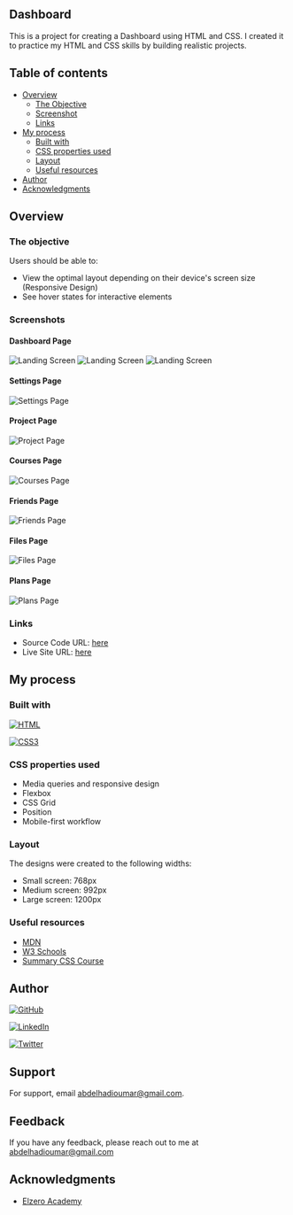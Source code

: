 ## Dashboard
This is a project for creating a Dashboard using HTML and CSS.
I created it to practice my HTML and CSS skills by building realistic projects.

## Table of contents

- [Overview](#overview)
  - [The Objective](#the-objective)
  - [Screenshot](#screenshot)
  - [Links](#links)
- [My process](#my-process)
  - [Built with](#built-with)
  - [CSS properties used](#CSS-properties-used)
  - [Layout](#Layout)
  - [Useful resources](#useful-resources)
- [Author](#author)
- [Acknowledgments](#acknowledgments)

## Overview

### The objective

Users should be able to:

- View the optimal layout depending on their device's screen size (Responsive Design)
- See hover states for interactive elements

### Screenshots

#### Dashboard Page
![Landing Screen](imgs/screenshots/dashboard-1.png?raw=true")
![Landing Screen](imgs/screenshots/dashboard-2.png?raw=true")
![Landing Screen](imgs/screenshots/dashboard-3.png?raw=true")

#### Settings Page
![Settings Page](imgs/screenshots/settings.png?raw=true")

#### Project Page 
![Project Page](imgs/screenshots/projects.png?raw=true")

#### Courses Page 
![Courses Page](imgs/screenshots/courses.png?raw=true")

#### Friends Page 
![Friends Page](imgs/screenshots/friends.png?raw=true")

#### Files Page 
![Files Page](imgs/screenshots/files.png?raw=true")

#### Plans Page 
![Plans Page](imgs/screenshots/plans.png?raw=true")

### Links
- Source Code URL: [here](https://github.com/Abd-Elhadi/Dashboard)
- Live Site URL: [here](https://abd-elhadi.github.io/Dashboard/)

## My process

### Built with
[![HTML](https://img.shields.io/badge/HTML5-E34F26?style=for-the-badge&logo=html5&logoColor=white)](https://developer.mozilla.org/fr/) 

[![CSS3](https://img.shields.io/badge/CSS3-1572B6?style=for-the-badge&logo=css3&logoColor=white)](https://developer.mozilla.org/fr/docs/Web/CSS)


### CSS properties used
- Media queries and responsive design
- Flexbox
- CSS Grid
- Position
- Mobile-first workflow


### Layout
The designs were created to the following widths:

- Small screen: 768px
- Medium screen: 992px
- Large screen: 1200px


### Useful resources
- [MDN](https://developer.mozilla.org/en-US/docs/Web/HTML/Element) 
- [W3 Schools](https://www.w3schools.com/TAGS/default.ASP) 
- [Summary CSS Course](https://elzero.org/category/courses/css-course/)


## Author
[![GitHub](https://img.shields.io/badge/GitHub-100000?style=for-the-badge&logo=github&logoColor=white)](https://github.com/Abd-Elhadi)

[![LinkedIn](https://img.shields.io/badge/LinkedIn-0077B5?style=for-the-badge&logo=linkedin&logoColor=white)](https://www.linkedin.com/in/abdelhadi-omar-b2a630173/)

[![Twitter](https://img.shields.io/badge/Twitter-1DA1F2?style=for-the-badge&logo=twitter&logoColor=white)](https://twitter.com/abdelhadiomarr)

## Support
For support, email abdelhadioumar@gmail.com.


## Feedback
If you have any feedback, please reach out to me at abdelhadioumar@gmail.com

## Acknowledgments
* [Elzero Academy](https://elzero.org/)
